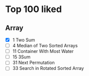 # Top 100 liked

##  Array 

- [x] 1 Two Sum
- [ ] 4 Median of Two Sorted Arrays
- [ ] 11 Container With Most Water
- [ ] 15 3Sum
- [ ] 31 Next Permutation
- [ ] 33 Search in Rotated Sorted Array